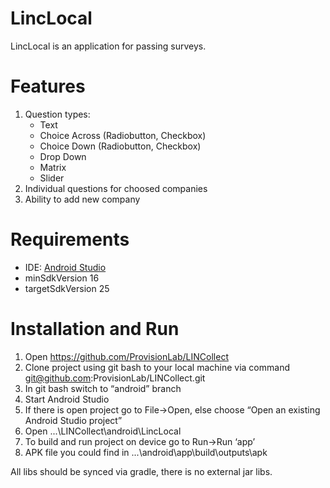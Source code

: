 # LincLocal
LincLocal is an application for passing surveys.

# Features
1. Question types:
    * Text
    * Choice Across (Radiobutton, Checkbox)
    * Choice Down (Radiobutton, Checkbox)
    * Drop Down
    * Matrix
    * Slider
2. Individual questions for choosed companies
3. Ability to add new company

# Requirements
* IDE: [Android Studio](https://developer.android.com/studio/index.html)
* minSdkVersion 16
* targetSdkVersion 25

# Installation and Run
1. Open https://github.com/ProvisionLab/LINCollect
2. Clone project using git bash to your local machine via command git@github.com:ProvisionLab/LINCollect.git
3. In git bash switch to “android” branch
4. Start Android Studio
5. If there is open project go to File->Open, else choose “Open an existing Android Studio project”
6. Open ...\LINCollect\android\LincLocal
7. To build and run project on device go to Run->Run ‘app’
8. APK file you could find in ...\android\app\build\outputs\apk

All libs should be synced via gradle, there is no external jar libs.
